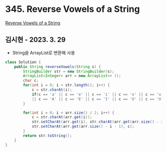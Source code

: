 # 345. Reverse Vowels of a String

[Reverse Vowels of a String](https://leetcode.com/problems/reverse-vowels-of-a-string/)

## 김시현 - 2023. 3. 29

- String을 ArrayList로 변환해 사용

```java
class Solution {
    public String reverseVowels(String s) {
        StringBuilder str = new StringBuilder(s);
        ArrayList<Integer> arr = new ArrayList<> ();
        char c;
        for(int i = 0; i < str.length(); i++) {
            c = str.charAt(i);
            if(c == 'a' || c == 'e' || c == 'i' || c == 'o' || c == 'u'
            || c == 'A' || c == 'E' || c == 'I' || c == 'O' || c == 'U') arr.add(i);
        }

        for(int i = 0; i < arr.size() / 2; i++) {
            c = str.charAt(arr.get(i));
            str.setCharAt(arr.get(i), str.charAt(arr.get(arr.size() - i - 1)));
            str.setCharAt(arr.get(arr.size() - i - 1), c);
        }
        return str.toString();
    }
}
```
